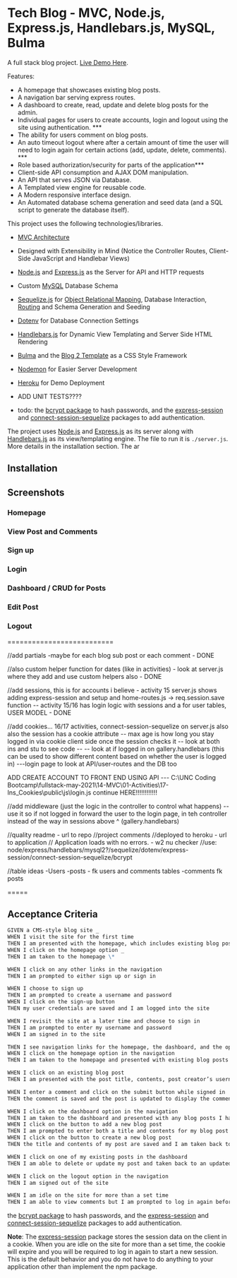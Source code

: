 # Tech Blog - MVC, Node.js, Express.js, Handlebars.js, MySQL, Bulma

A full stack blog project. [Live Demo Here](https://www.heroku.com).

Features:

-   A homepage that showcases existing blog posts.
-   A navigation bar serving express routes.
-   A dashboard to create, read, update and delete blog posts for the admin.
-   Individual pages for users to create accounts, login and logout using the site using authentication. \*\*\*
-   The ability for users comment on blog posts.
-   An auto timeout logout where after a certain amount of time the user will need to login again for certain actions (add, update, delete, comments). \*\*\*
-   Role based authorization/security for parts of the application\*\*\*
-   Client-side API consumption and AJAX DOM manipulation.
-   An API that serves JSON via Database.
-   A Templated view engine for reusable code.
-   A Modern responsive interface design.
-   An Automated database schema generation and seed data (and a SQL script to generate the database itself).

This project uses the following technologies/libraries.

-   [MVC Architecture](https://en.wikipedia.org/wiki/Model%E2%80%93view%E2%80%93controller)
-   Designed with Extensibility in Mind (Notice the Controller Routes, Client-Side JavaScript and Handlebar Views)
-   [Node.js](https://nodejs.org/en/) and [Express.js](https://expressjs.com/) as the Server for API and HTTP requests
-   Custom [MySQL](https://www.mysql.com/) Database Schema
-   [Sequelize.js](https://sequelize.org/) for [Object Relational Mapping](https://en.wikipedia.org/wiki/Object%E2%80%93relational_mapping), Database Interaction, [Routing](https://expressjs.com/en/guide/routing.html) and Schema Generation and Seeding
-   [Dotenv](https://www.npmjs.com/package/dotenv) for Database Connection Settings
-   [Handlebars.js](https://handlebarsjs.com/) for Dynamic View Templating and Server Side HTML Rendering
-   [Bulma](https://bulma.io/) and the [Blog 2 Template](https://github.com/BulmaTemplates/bulma-templates/blob/master/templates/blog-tailsaw.html) as a CSS Style Framework
-   [Nodemon](https://www.npmjs.com/package/nodemon) for Easier Server Development
-   [Heroku](https://www.heroku.com) for Demo Deployment
-   ADD UNIT TESTS????

-   todo: the [bcrypt package](https://www.npmjs.com/package/bcrypt) to hash passwords, and the [express-session](https://www.npmjs.com/package/express-session) and [connect-session-sequelize](https://www.npmjs.com/package/connect-session-sequelize) packages to add authentication.

The project uses [Node.js](https://nodejs.org/en/) and [Express.js](https://expressjs.com/) as its server along with [Handlebars.js](https://handlebarsjs.com/) as its view/templating engine. The file to run it is `./server.js`. More details in the installation section. The ar

## Installation

## Screenshots

### Homepage

### View Post and Comments

### Sign up

### Login

### Dashboard / CRUD for Posts

### Edit Post

### Logout

==========================

//add partials -maybe for each blog sub post or each comment - DONE

//also custom helper function for dates (like in activities) - look at server.js where they add and use custom helpers also - DONE

//add sessions, this is for accounts i believe - activity 15 server.js shows adding express-session and setup and home-routes.js -> req.session.save function -- activity 15/16 has login logic with sessions and a for user tables, USER MODEL - DONE

//add cookies... 16/17 activities, connect-session-sequelize on server.js also also the session has a cookie attribute -- max age is how long you stay logged in via cookie client side once the session checks it -- look at both ins and stu to see code -- -- look at if logged in on gallery.handlebars (this can be used to show different content based on whether the user is logged in) ---login page to look at API/user-routes and the DB too

ADD CREATE ACCOUNT TO FRONT END USING API
 --- C:\UNC Coding Bootcamp\fullstack-may-2021\14-MVC\01-Activities\17-Ins_Cookies\public\js\login.js continue HERE!!!!!!!!!!!!



//add middleware (just the logic in the controller to control what happens) -- use it so if not logged in forward the user to the login page, in teh controller instead of the way in sessions above ^ (gallery.handlebars)

//quality readme - url to repo
//project comments
//deployed to heroku - url to application
// Application loads with no errors. - w2 nu checker
//use: node/express/handlebars/mysql2?/sequelize/dotenv/express-session/connect-session-sequelize/bcrypt

//table ideas
-Users
-posts - fk users and comments tables
-comments fk posts

=====

## Acceptance Criteria

```md
GIVEN a CMS-style blog site _
WHEN I visit the site for the first time
THEN I am presented with the homepage, which includes existing blog posts if any have been posted; navigation links for the homepage and the dashboard; and the option to log in
WHEN I click on the homepage option _
THEN I am taken to the homepage \*

WHEN I click on any other links in the navigation
THEN I am prompted to either sign up or sign in

WHEN I choose to sign up
THEN I am prompted to create a username and password
WHEN I click on the sign-up button
THEN my user credentials are saved and I am logged into the site

WHEN I revisit the site at a later time and choose to sign in
THEN I am prompted to enter my username and password
WHEN I am signed in to the site

THEN I see navigation links for the homepage, the dashboard, and the option to log out
WHEN I click on the homepage option in the navigation
THEN I am taken to the homepage and presented with existing blog posts that include the post title and the date created

WHEN I click on an existing blog post
THEN I am presented with the post title, contents, post creator’s username, and date created for that post and have the option to leave a comment

WHEN I enter a comment and click on the submit button while signed in
THEN the comment is saved and the post is updated to display the comment, the comment creator’s username, and the date created

WHEN I click on the dashboard option in the navigation
THEN I am taken to the dashboard and presented with any blog posts I have already created and the option to add a new blog post
WHEN I click on the button to add a new blog post
THEN I am prompted to enter both a title and contents for my blog post
WHEN I click on the button to create a new blog post
THEN the title and contents of my post are saved and I am taken back to an updated dashboard with my new blog post

WHEN I click on one of my existing posts in the dashboard
THEN I am able to delete or update my post and taken back to an updated dashboard

WHEN I click on the logout option in the navigation
THEN I am signed out of the site

WHEN I am idle on the site for more than a set time
THEN I am able to view comments but I am prompted to log in again before I can add, update, or delete comments
```

the [bcrypt package](https://www.npmjs.com/package/bcrypt) to hash passwords, and the [express-session](https://www.npmjs.com/package/express-session) and [connect-session-sequelize](https://www.npmjs.com/package/connect-session-sequelize) packages to add authentication.

**Note**: The [express-session](https://www.npmjs.com/package/express-session) package stores the session data on the client in a cookie. When you are idle on the site for more than a set time, the cookie will expire and you will be required to log in again to start a new session. This is the default behavior and you do not have to do anything to your application other than implement the npm package.
